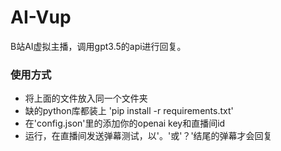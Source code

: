 # AI-Vup
B站AI虚拟主播，调用gpt3.5的api进行回复。

### 使用方式
+ 将上面的文件放入同一个文件夹
+ 缺的python库都装上 'pip install -r requirements.txt'
+ 在'config.json'里的添加你的openai key和直播间id
+ 运行，在直播间发送弹幕测试，以'。'或'？'结尾的弹幕才会回复

